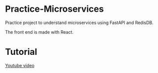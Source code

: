 # Practice-Microservices

Practice project to understand microservices using FastAPI and RedisDB.

The front end is made with React.

# Tutorial

[Youtube video](https://www.youtube.com/watch?v=Cy9fAvsXGZA)
